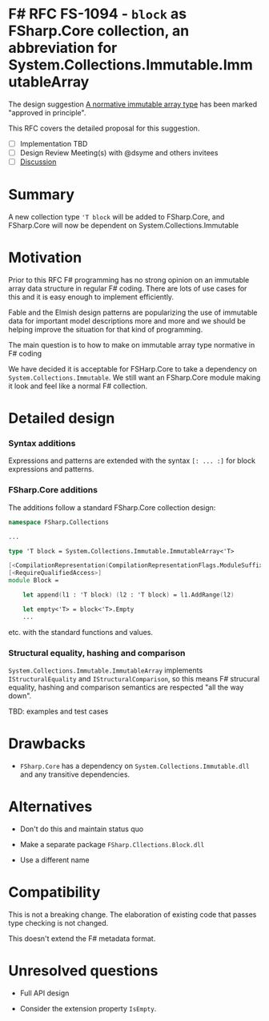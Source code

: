 # F# RFC FS-1094 - `block` as FSharp.Core collection, an abbreviation for System.Collections.Immutable.ImmutableArray

The design suggestion [A normative immutable array type](https://github.com/fsharp/fslang-suggestions/issues/619) has been marked "approved in principle".

This RFC covers the detailed proposal for this suggestion.

- [ ] Implementation TBD
- [ ] Design Review Meeting(s) with @dsyme and others invitees
- [ ] [Discussion](https://github.com/fsharp/fslang-design/discussions/528)

# Summary

A new collection type `'T block` will be added to FSharp.Core, and FSharp.Core will now be dependent on System.Collections.Immutable

# Motivation

Prior to this RFC F# programming has no strong opinion on an immutable array data structure in regular F# coding.
There are lots of use cases for this and it is easy enough to implement efficiently.

Fable and the Elmish design patterns are popularizing the use of immutable data for important model descriptions
more and more and we should be helping improve the situation for that kind of programming.

The main question is to how to make on immutable array type normative in F# coding

We have decided it is acceptable for FSHarp.Core to take a dependency on `System.Collections.Immutable`. We still want an FSharp.Core
module making it look and feel like a normal F# collection.


# Detailed design

### Syntax additions

Expressions and patterns are extended with the syntax `[: ... :]` for block expressions and patterns.


### FSharp.Core additions

The additions follow a standard FSharp.Core collection design:

```fsharp
namespace FSharp.Collections

...

type 'T block = System.Collections.Immutable.ImmutableArray<'T>

[<CompilationRepresentation(CompilationRepresentationFlags.ModuleSuffix)>]
[<RequireQualifiedAccess>]
module Block =

    let append(l1 : 'T block) (l2 : 'T block) = l1.AddRange(l2)

    let empty<'T> = block<'T>.Empty
    ...
```

etc. with the standard functions and values.


### Structural equality, hashing and comparison

`System.Collections.Immutable.ImmutableArray` implements `IStructuralEquality` and `IStructuralComparison`, so
this means F# strucural equality, hashing and comparison semantics are respected "all the way down".

TBD: examples and test cases


# Drawbacks

* `FSharp.Core` has a dependency on `System.Collections.Immutable.dll` and any transitive dependencies.  


# Alternatives

- Don't do this and maintain status quo

- Make a separate package `FSharp.Cllections.Block.dll`

- Use a different name

# Compatibility

This is not a breaking change. The elaboration of existing code that passes type checking is not changed.

This doesn't extend the F# metadata format.

# Unresolved questions

* Full API design

* Consider the extension property `IsEmpty`.

